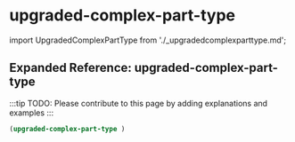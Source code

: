# upgraded-complex-part-type

import UpgradedComplexPartType from './_upgradedcomplexparttype.md';

<UpgradedComplexPartType />

## Expanded Reference: upgraded-complex-part-type

:::tip
TODO: Please contribute to this page by adding explanations and examples
:::

```lisp
(upgraded-complex-part-type )
```
